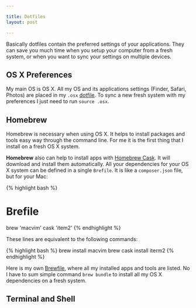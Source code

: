 ```yaml
---

title: Dotfiles
layout: post

---
```


Basically dotfiles contain the preferred settings of your applications. They can save you much time when you setup your 
computer from a fresh system, or when you want to sync your settings on multiple devices.

## OS X Preferences

My main OS is OS X. All my OS and its applications settings (Finder, Safari, Photos) are placed in my `.osx` 
[dotfile](https://github.com/seregazhuk/dotfiles/blob/master/.osx). To sync a new fresh system with 
my preferences I just need to run `source .osx`.

## Homebrew

Homebrew is necessary when using OS X. It helps to install packages and tools easy way through the command line. 
For me it is the first thing that I install on a fresh OS X system.

**Homebrew** also can help to install apps with [Homebrew Cask](https://caskroom.github.io). It will download and install them automatically.
All your dependencies for your OS X system can be defined in a single `Brefile`. It is like a `composer.json` file, but for your Mac:

{% highlight bash %}
# Brefile
brew 'macvim'
cask 'item2'
{% endhighlight %}

These lines are equivalent to the following commands:

{% highlight bash %}
brew install macvim
brew cask install iterm2
{% endhighlight %}

Here is my own [Brewfile](https://github.com/seregazhuk/dotfiles/blob/master/Brewfile), where all my installed apps and tools are
listed. No I have to sum simple command `brew bundle` to install all my OS X dependencies on a fresh system.

## Terminal and Shell


